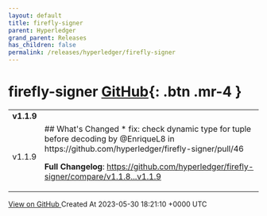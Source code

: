 ```yaml
---
layout: default
title: firefly-signer
parent: Hyperledger
grand_parent: Releases
has_children: false
permalink: /releases/hyperledger/firefly-signer
---
```


# firefly-signer <span class="fs-3 right-align">[GitHub](https://github.com/hyperledger/firefly-signer){: .btn .mr-4 }</span>


<div>
    <table>
        <tr>
            <td colspan="2">
                <b>
                    v1.1.9
                </b>
            </td>
        </tr>
        <tr>
            <td>
                <span class="chip">
                    v1.1.9
                </span>
            </td>
            <td>
                ## What's Changed
* fix: check dynamic type for tuple before decoding by @EnriqueL8 in https://github.com/hyperledger/firefly-signer/pull/46


**Full Changelog**: https://github.com/hyperledger/firefly-signer/compare/v1.1.8...v1.1.9
            </td>
        </tr>
    </table>
    <a href="https://github.com/hyperledger/firefly-signer/releases/tag/v1.1.9" class=".btn">
        View on GitHub
    </a>
    <span class="right-align">
        Created At 2023-05-30 18:21:10 +0000 UTC
    </span>
</div>

